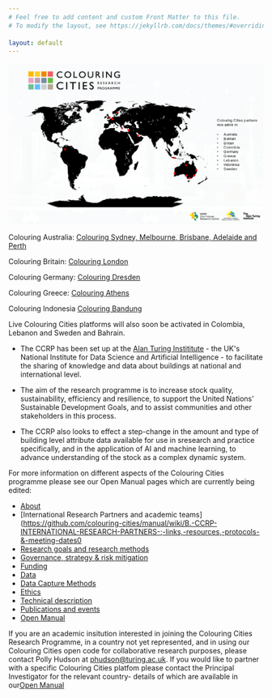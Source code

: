 ```yaml
---
# Feel free to add content and custom Front Matter to this file.
# To modify the layout, see https://jekyllrb.com/docs/themes/#overriding-theme-defaults

layout: default
---
```

![CCRP Global Map](assets/images/ccmap.png)

Colouring Australia: [Colouring Sydney, Melbourne, Brisbane, Adelaide and Perth](https://www.colouringaustralia.org)

Colouring Britain: [Colouring London](https://colouring.london)

Colouring Germany: [Colouring Dresden](https://colouring.dresden.ioer.de/view/sustainability)

Colouring Greece: [Colouring Athens](https://athens.colouringcities.org/)

Colouring Indonesia [Colouring Bandung](https://indonesia.colouringcities.org)

Live Colouring Cities platforms will also soon be activated in Colombia, Lebanon and Sweden and Bahrain. 

- The CCRP has been set up at the [Alan Turing Instititute](https://www.turing.ac.uk) - the UK's National Institute for Data Science and Artificial Intelligence - to facilitate the sharing of knowledge and data about buildings at national and international level. 

- The aim of the research programme is to increase stock quality, sustainability, efficiency and resilience, to support the United Nations' Sustainable Development Goals, and to assist communities and other stakeholders in this process. 

- The CCRP also looks to effect a step-change in the amount and type of building level attribute data available for use in sresearch and practice specifically, and in the application of AI and machine learning, to advance understanding of the stock as a complex dynamic system.

For more information on different aspects of the Colouring Cities programme please see our Open Manual pages which are currently being edited:

- [About](https://github.com/colouring-cities/manual/wiki/A.-What-is-the-CCRP%3F)
- [International Research Partners and academic teams](https://github.com/colouring-cities/manual/wiki/B.-CCRP-INTERNATIONAL-RESEARCH-PARTNERS-;-links,-resources,-protocols-&-meeting-dates0
- [Research goals and research methods](https://github.com/colouring-cities/manual/wiki/G.-RESEARCH-GOALS-&-METHODS)
- [Governance, strategy & risk mitigation](https://github.com/colouring-cities/manual/wiki/F.-CCRP-GOVERNANCE-MODEL,-development-strategy,-risks-&-funding)
- [Funding]() 
- [Data](https://github.com/colouring-cities/manual/wiki/I.--DATA)
- [Data Capture Methods](https://github.com/colouring-cities/manual/wiki/J.-DATA-CAPTURE-METHODS--choice-and-discussion)
- [Ethics]()
- [Technical description](https://github.com/colouring-cities/manual/wiki/D1.-TECHNICAL:-Overview-and-background)
- [Publications and events](https://github.com/colouring-cities/manual/wiki/E:-CCRP--PUBLICATIONS-&-ARTICLES)
- [Open Manual](https://github.com/colouring-cities/manual/wiki)

If you are an academic insitution interested in joining the Colouring Cities Research Programme, in a country not yet represented, and in using our Colouring Cities open code for collaborative research purposes, please contact Polly Hudson at phudson@turing.ac.uk. If you would like to partner with a specific Colouring Cities platfom please contact the Principal Investigator for the relevant country- details of which are available in our[Open Manual](https://github.com/colouring-cities/manual/wiki)
